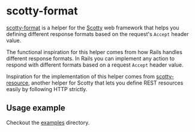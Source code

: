 # scotty-format

[scotty-format](https://github.com/potomak/scotty-format) is a helper for the
[Scotty](https://github.com/scotty-web/scotty) web framework that helps you
defining different response formats based on the request's `Accept` header
value.

The functional inspiration for this helper comes from how Rails handles
different response formats. In Rails you can implement any action to respond
with different formats based on a request `Accept` header value.

Inspiration for the implementation of this helper comes from
[scotty-resource](https://github.com/taphu/scotty-resource), another helper for
Scotty that lets you define REST resources easily by following HTTP strictly.

## Usage example

Checkout the
[examples](https://github.com/potomak/scotty-format/tree/master/examples)
directory.
